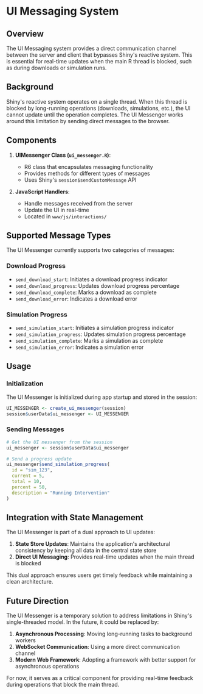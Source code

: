 # UI Messaging System

## Overview

The UI Messaging system provides a direct communication channel between the server and client that bypasses Shiny's reactive system. This is essential for real-time updates when the main R thread is blocked, such as during downloads or simulation runs.

## Background

Shiny's reactive system operates on a single thread. When this thread is blocked by long-running operations (downloads, simulations, etc.), the UI cannot update until the operation completes. The UI Messenger works around this limitation by sending direct messages to the browser.

## Components

1. **UIMessenger Class (`ui_messenger.R`)**:
   - R6 class that encapsulates messaging functionality
   - Provides methods for different types of messages
   - Uses Shiny's `session$sendCustomMessage` API

2. **JavaScript Handlers**:
   - Handle messages received from the server
   - Update the UI in real-time
   - Located in `www/js/interactions/`

## Supported Message Types

The UI Messenger currently supports two categories of messages:

### Download Progress
- `send_download_start`: Initiates a download progress indicator
- `send_download_progress`: Updates download progress percentage
- `send_download_complete`: Marks a download as complete
- `send_download_error`: Indicates a download error

### Simulation Progress
- `send_simulation_start`: Initiates a simulation progress indicator
- `send_simulation_progress`: Updates simulation progress percentage
- `send_simulation_complete`: Marks a simulation as complete
- `send_simulation_error`: Indicates a simulation error

## Usage

### Initialization

The UI Messenger is initialized during app startup and stored in the session:

```r
UI_MESSENGER <- create_ui_messenger(session)
session$userData$ui_messenger <- UI_MESSENGER
```

### Sending Messages

```r
# Get the UI messenger from the session
ui_messenger <- session$userData$ui_messenger

# Send a progress update
ui_messenger$send_simulation_progress(
  id = "sim_123",
  current = 5,
  total = 10,
  percent = 50,
  description = "Running Intervention"
)
```

## Integration with State Management

The UI Messenger is part of a dual approach to UI updates:

1. **State Store Updates**: Maintains the application's architectural consistency by keeping all data in the central state store
2. **Direct UI Messaging**: Provides real-time updates when the main thread is blocked

This dual approach ensures users get timely feedback while maintaining a clean architecture.

## Future Direction

The UI Messenger is a temporary solution to address limitations in Shiny's single-threaded model. In the future, it could be replaced by:

1. **Asynchronous Processing**: Moving long-running tasks to background workers
2. **WebSocket Communication**: Using a more direct communication channel
3. **Modern Web Framework**: Adopting a framework with better support for asynchronous operations

For now, it serves as a critical component for providing real-time feedback during operations that block the main thread.
